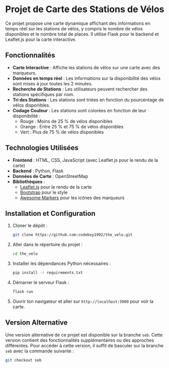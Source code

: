 # Projet de Carte des Stations de Vélos

Ce projet propose une carte dynamique affichant des informations en temps réel sur les stations de vélos, y compris le nombre de vélos disponibles et le nombre total de places. Il utilise Flask pour le backend et Leaflet.js pour la carte interactive.

## Fonctionnalités

- **Carte Interactive** : Affiche les stations de vélos sur une carte avec des marqueurs.
- **Données en temps réel** : Les informations sur la disponibilité des vélos sont mises à jour toutes les 2 minutes.
- **Recherche de Stations** : Les utilisateurs peuvent rechercher des stations spécifiques par nom.
- **Tri des Stations** : Les stations sont triées en fonction du pourcentage de vélos disponibles.
- **Codage Couleur** : Les stations sont colorées en fonction de leur disponibilité :
  - Rouge : Moins de 25 % de vélos disponibles
  - Orange : Entre 25 % et 75 % de vélos disponibles
  - Vert : Plus de 75 % de vélos disponibles

## Technologies Utilisées

- **Frontend** : HTML, CSS, JavaScript (avec Leaflet.js pour le rendu de la carte)
- **Backend** : Python, Flask
- **Données de Carte** : OpenStreetMap
- **Bibliothèques** :
  - [Leaflet.js](https://leafletjs.com/) pour le rendu de la carte
  - [Bootstrap](https://getbootstrap.com/) pour le style
  - [Awesome Markers](https://github.com/lvoogdt/Leaflet.awesome-markers) pour les icônes des marqueurs

## Installation et Configuration

1. Cloner le dépôt :
    ```bash
    git clone https://github.com:codeboy1992/the_velo.git
    ```
2. Aller dans le répertoire du projet :
    ```bash
    cd the_velo
    ```
3. Installer les dépendances Python nécessaires :
    ```bash
    pip install -r requirements.txt
    ```
4. Démarrer le serveur Flask :
    ```bash
    flask run
    ```

5. Ouvrir ton navigateur et aller sur `http://localhost:5000` pour voir la carte.

## Version Alternative

Une version alternative de ce projet est disponible sur la branche `seb`. Cette version contient des fonctionnalités supplémentaires ou des approches différentes. Pour accéder à cette version, il suffit de basculer sur la branche `seb` avec la commande suivante :

```bash
git checkout seb
